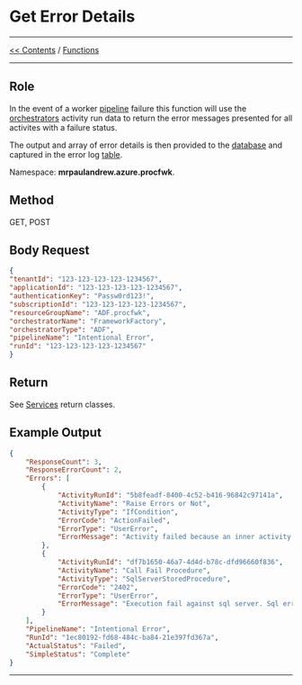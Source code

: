 # Get Error Details

___
[<< Contents](/procfwk/contents) / [Functions](/procfwk/functions)

___

## Role

In the event of a worker [pipeline](/procfwk/pipelines) failure this function will use the [orchestrators](/procfwk/orchestrators) activity run data to return the error messages presented for all activites with a failure status.

The output and array of error details is then provided to the [database](/procfwk/database) and captured in the error log [table](/procfwk/tables).

Namespace: __mrpaulandrew.azure.procfwk__.

## Method

GET, POST

## Body Request

```json
{
"tenantId": "123-123-123-123-1234567",
"applicationId": "123-123-123-123-1234567",
"authenticationKey": "Passw0rd123!",
"subscriptionId": "123-123-123-123-1234567",
"resourceGroupName": "ADF.procfwk",
"orchestratorName": "FrameworkFactory",
"orchestratorType": "ADF",
"pipelineName": "Intentional Error",
"runId": "123-123-123-123-1234567"
}
```

## Return

See [Services](/procfwk/services) return classes.

## Example Output

```json
{
    "ResponseCount": 3,
    "ResponseErrorCount": 2,
    "Errors": [
        {
            "ActivityRunId": "5b8feadf-8400-4c52-b416-96842c97141a",
            "ActivityName": "Raise Errors or Not",
            "ActivityType": "IfCondition",
            "ErrorCode": "ActionFailed",
            "ErrorType": "UserError",
            "ErrorMessage": "Activity failed because an inner activity failed"
        },
        {
            "ActivityRunId": "df7b1650-46a7-4d4d-b78c-dfd96660f836",
            "ActivityName": "Call Fail Procedure",
            "ActivityType": "SqlServerStoredProcedure",
            "ErrorCode": "2402",
            "ErrorType": "UserError",
            "ErrorMessage": "Execution fail against sql server. Sql error number: 50000. Error Message: The Stored Procedure intentionally failed."
        }
    ],
    "PipelineName": "Intentional Error",
    "RunId": "1ec80192-fd68-484c-ba84-21e397fd367a",
    "ActualStatus": "Failed",
    "SimpleStatus": "Complete"
}
```

___
